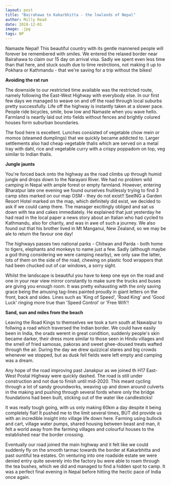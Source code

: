 ```yaml
---
layout: post
title: "Bairahawa to Kakarbhitta - the lowlands of Nepal"
author: Milly Read
date: 2018-12-01
image: .jpg
tags: NP 
---
```


Namaste Nepal! This beautiful country with its gentle mannered people will forever be remembered with smiles. We entered the relaxed border near Bairahawa to claim our 15 day on arrival visa. Sadly we spent even less time than that here, and stuck south due to time restrctions, not making it up to Pokhara or Kathmandu - that we're saving for a trip without the bikes! 

**Avoiding the rat run**  

The downside to our restricted time available was the restricted route, namely following the East-West Highway with everybody else. In our first few days we managed to weave on and off the road through local suburbs pretty successfully. Life off the highway is instantly taken at a slower pace. People ride bicycles, smile, bow low and Namaste when you wave hello. Farmland is neartly laid out into fields without fences and brightly colured houses form suburban boundaries. 

The food here is excellent. Lunches consisted of vegetable chow mein or momos (steamed dumplings) that we quickly became addicted to. Larger settlements also had cheap vegetable thalis which are served on a metal tray with dahl, rice and vegetable curry with a crispy poppadom on top, veg similar to Indian thalis.  

**Jungle jaunts**  

You're forced back onto the highway as the road climbs up through humid jungle and drops down to the Narayani River. We had no problem wild camping in Nepal with ample forest or empty farmland. However, entering Bharatpur late one evening we found ourselves fruitlessly trying to find 3 camp sites marked on our map OSM - they do not exist!! SeeING a Garden Resort Hotel marked on the map, which definitely did exist, we decided to ask if we could camp there. The manager excitingly obliged and sat us down with tea and cakes immediately. He explained that just yesterday he had read in the local paper a news story about an Italian who had cycled to Kathmandu, also for charity, and was in awe of such a journey. We also found out that his brother lived in Mt Manganui, New Zealand, so we may be ale to return the favour one day!  

The highways passes two national parks - Chitwan and Parda - both home to tigers, elephants and monkeys to name just a few. Sadly (although maybe a god thing considering we were camping nearby), we only saw the latter, lots of them on the side of the road, chewing on plastic food wrappers that had been chucked out of car windows, a sorry sight.  

Whilst the landscape is beautiful you have to keep one eye on the road and one in your rear view mirror constantly to make sure the trucks and buses are giving you enough room. It was pretty exhausting with the only saving grace being the amusing tag-lines painted proudly in giant letters on the front, back and sides. Lines such as 'King of Speed', 'Road King' and 'Good Luck' ringing more true than 'Speed Control' or 'Free Wifi'!  

**Sand, sun and miles from the beach**

Leaving the Road Kings to themselves we took a turn south at Nawalpur to follwing a road which traversed the Indian border. We could have easily been in India, the orads werent in great condition, suddenly people's skin became darker, their dress more similar to those seen in Hindu villages and the smell of fried samosas, pakoras and sweet ghee-doused treats wafted through the air. During the day we drew quizzical stares and big crowds whenever we stopped, but as dusk fell fields were left empty and camping was a dream.  

Any hope of the road improving past Janakpur as we joined th H17 East-West Postal Highway were quickly dashed. The road is still under construction and not due to finish until mid-2020. This meant cycling through a lot of sandy groundworks, weaving up and down around culverts in the making and pushing through several fords where only the bridge foundations had been built, sticking out of the water like candlesticks!  

It was really tough going, with us only making 60km a day despite it being completely flat! It pushed me to the limit several times, BUT did provide us with an incredible insight into village life down here. Farming using bullock and cart, village water pumps, shared housing between beast and man, it felt a world away from the farming villages and colourful houses to the established near the border crossing. 

Eventually our road joined the main highway and it felt like we could suddenly fly on the smooth tarmac towards the border at Kakarbhitta and past ountiful tea estates. On venturing into one roadside estate we were denied entry quite severely into the factory bu were able to roam through the tea bushes, which we did and managed to find a hidden spot to camp. It was a perfect final evening in Nepal before hitting the hectic pace of India once again.
